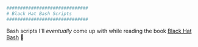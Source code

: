 ```bash
##############################
# Black Hat Bash Scripts
##############################
```

Bash scripts I'll _eventually_ come up with while reading the book [Black Hat Bash](https://nostarch.com/black-hat-bash)  🐚

